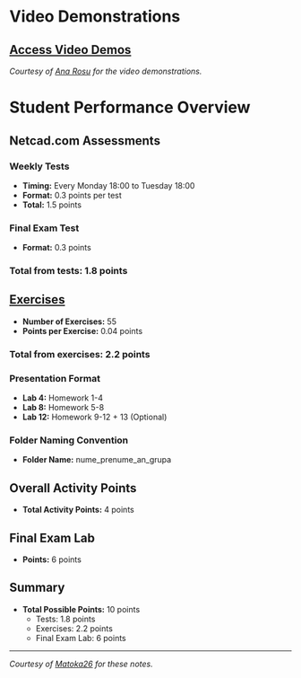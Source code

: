 # Video Demonstrations

## **[Access Video Demos](https://drive.google.com/drive/u/1/folders/1oSHqeWMYrmbEs0ciBt40iKCPVCFbJpaU)**

*Courtesy of [Ana Rosu](https://github.com/ana-rosu) for the video demonstrations.*

# Student Performance Overview

## Netcad.com Assessments

### Weekly Tests
- **Timing:** Every Monday 18:00 to Tuesday 18:00
- **Format:** 0.3 points per test
- **Total:** 1.5 points

### Final Exam Test
- **Format:** 0.3 points

### Total from tests: 1.8 points

## [Exercises](https://mdragan-fmi.ro/) 

- **Number of Exercises:** 55
- **Points per Exercise:** 0.04 points

### Total from exercises: 2.2 points

### Presentation Format
- **Lab 4:** Homework 1-4
- **Lab 8:** Homework 5-8
- **Lab 12:** Homework 9-12 + 13 (Optional)

### Folder Naming Convention
- **Folder Name:** nume_prenume_an_grupa

## Overall Activity Points

- **Total Activity Points:** 4 points

## Final Exam Lab

- **Points:** 6 points

## Summary

- **Total Possible Points:** 10 points
  - Tests: 1.8 points
  - Exercises: 2.2 points
  - Final Exam Lab: 6 points
---

*Courtesy of [Matoka26](https://github.com/Matoka26) for these notes.*